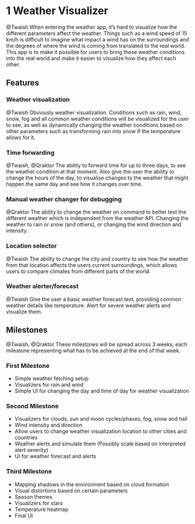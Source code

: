 # 1 Weather Visualizer
@Twaish
When entering the weather app, it’s hard to visualize how the different parameters affect the weather. Things such as a wind speed of 15 km/h is difficult to imagine what impact a wind has on the surroundings and the degrees of where the wind is coming from translated to the real world. This app is to make it possible for users to bring these weather conditions into the real world and make it easier to visualize how they affect each other.

## Features
### Weather visualization
@Twaish
Obviously weather visualization. Conditions such as rain, wind, snow, fog and all common weather conditions will be visualized for the user to see, as well as dynamically changing the weather conditions based on other parameters such as transforming rain into snow if the temperature allows for it.

### Time forwarding
@Twaish, @Qraktor
The ability to forward time for up to three days, to see the weather condition at that moment. 
Also give the user the ability to change the hours of the day, to visualise changes to the weather that might happen the same day and see how it changes over time.

### Manual weather changer for debugging
@Qraktor
The ability to change the weather on command to better test the different weather which is independent from the weather API. Changing the weather to rain or snow (and others), or changing the wind direction and intensity.

### Location selector
@Twaish
The ability to change the city and country to see how the weather from that location affects the users current surroundings, which allows users to compare climates from different parts of the world.

### Weather alerter/forecast
@Twaish
Give the user a basic weather forecast text, providing common weather details like temperature. Alert for severe weather alerts and visualize them.

## Milestones
@Twaish, @Qraktor
These milestones will be spread across 3 weeks, each milestone representing what has to be achieved at the end of that week.
### First Milestone
- Simple weather fetching setup
- Visualizers for rain and wind
- Simple UI for changing the day and time of day for weather visualization

### Second Milestone
- Visualizers for clouds, sun and moon cycles/phases, fog, snow and hail
- Wind intensity and direction
- Allow users to change weather visualization location to other cities and countries
- Weather alerts and simulate them (Possibly scale based on interpreted alert severity)
- UI for weather forecast and alerts

### Third Milestone
- Mapping shadows in the environment based on cloud formation
- Visual distortions based on certain parameters
- Season themes
- Visualizers for stars
- Temperature heatmap
- Final UI
